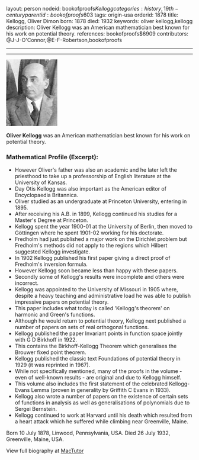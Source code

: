layout: person
nodeid: bookofproofs$Kellogg
categories: history,19th-century
parentid: bookofproofs$603
tags: origin-usa
orderid: 1878
title: Kellogg, Oliver Dimon
born: 1878
died: 1932
keywords: oliver kellogg,kellogg
description: Oliver Kellogg was an American mathematician best known for his work on potential theory.
references: bookofproofs$6909
contributors: @J-J-O'Connor,@E-F-Robertson,bookofproofs

---



---

![Kellogg.jpg](https://github.com/bookofproofs/bookofproofs.github.io/blob/main/_sources/_assets/images/portraits/Kellogg.jpg?raw=true)

**Oliver Kellogg** was an American mathematician best known for his work on potential theory.

### Mathematical Profile (Excerpt):
* However Oliver's father was also an academic and he later left the priesthood to take up a professorship of English literature at the University of Kansas.
* Day Otis Kellogg was also important as the American editor of Encyclopaedia Britannica.
* Oliver studied as an undergraduate at Princeton University, entering in 1895.
* After receiving his A.B. in 1899, Kellogg continued his studies for a Master's Degree at Princeton.
* Kellogg spent the year 1900-01 at the University of Berlin, then moved to Göttingen where he spent 1901-02 working for his doctorate.
* Fredholm had just published a major work on the Dirichlet problem but Fredholm's methods did not apply to the regions which Hilbert suggested Kellogg investigate.
* In 1902 Kellogg published his first paper giving a direct proof of Fredholm's inversion formula.
* However Kellogg soon became less than happy with these papers.
* Secondly some of Kellogg's results were incomplete and others were incorrect.
* Kellogg was appointed to the University of Missouri in 1905 where, despite a heavy teaching and administrative load he was able to publish impressive papers on potential theory.
* This paper includes what today is called 'Kellogg's theorem' on harmonic and Green's functions.
* Although he would return to potential theory, Kellogg next published a number of papers on sets of real orthogonal functions.
* Kellogg published the paper Invariant points in function space  jointly with G D Birkhoff in 1922.
* This contains the Birkhoff-Kellogg Theorem which generalises the Brouwer fixed point theorem.
* Kellogg published the classic text Foundations of potential theory  in 1929 (it was reprinted in 1967).
* While not specifically mentioned, many of the proofs in the volume - even of well-known results - are original and due to Kellogg himself.
* This volume also includes the first statement of the celebrated Kellogg-Evans Lemma (proven in generality by Griffith C Evans in 1933).
* Kellogg also wrote a number of papers on the existence of certain sets of functions in analysis as well as generalisations of polynomials due to Sergei Bernstein.
* Kellogg continued to work at Harvard until his death which resulted from a heart attack which he suffered while climbing near Greenville, Maine.

Born 10 July 1878, Linwood, Pennsylvania, USA. Died 26 July 1932, Greenville, Maine, USA.

View full biography at [MacTutor](https://mathshistory.st-andrews.ac.uk/Biographies/Kellogg/)
